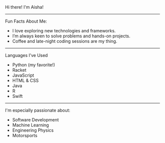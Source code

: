 
Hi there! I'm Aisha!

---

Fun Facts About Me: 
 - I love exploring new technologies and frameworks.
 - I’m always keen to solve problems and hands-on projects.
 - Coffee and late-night coding sessions are my thing.

---

Languages I’ve Used
 - Python (my favorite!)
 - Racket
 - JavaScript 
 - HTML & CSS
 - Java
 - R
 - Swift

---

I'm especially passionate about:
 - Software Development
 - Machine Learning
 - Engineering Physics
 - Motorsports
